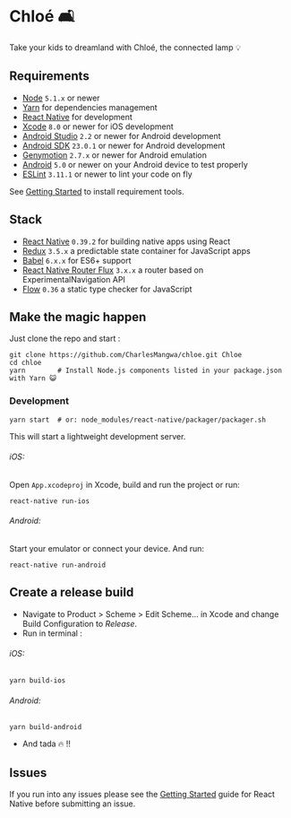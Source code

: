 # Chloé 🛋

Take your kids to dreamland with Chloé, the connected lamp 💡

## Requirements
- [Node](https://nodejs.org) `5.1.x` or newer
- [Yarn](https://yarnpkg.com) for dependencies management
- [React Native](http://facebook.github.io/react-native/docs/getting-started.html) for development
- [Xcode](https://developer.apple.com/xcode/) `8.0` or newer for iOS development
- [Android Studio](https://developer.android.com/studio/index.html) `2.2` or newer for Android development
- [Android SDK](https://developer.android.com/sdk/) `23.0.1` or newer for Android development
- [Genymotion](https://www.genymotion.com/) `2.7.x` or newer for Android emulation
- [Android](https://www.android.com/) `5.0` or newer on your Android device to test properly
- [ESLint](http://eslint.org/) `3.11.1` or newer to lint your code on fly

See [Getting Started](https://facebook.github.io/react-native/docs/getting-started.html) to install requirement tools.

## Stack
- [React Native](https://facebook.github.io/react-native/) `0.39.2` for building native apps using React
- [Redux](http://redux.js.org/) `3.5.x` a predictable state container for JavaScript apps
- [Babel](http://babeljs.io/) `6.x.x` for ES6+ support
- [React Native Router Flux](https://github.com/aksonov/react-native-router-flux) `3.x.x` a router based on ExperimentalNavigation API
- [Flow](http://flowtype.org/) `0.36` a static type checker for JavaScript

## Make the magic happen
Just clone the repo and start :
```shell
git clone https://github.com/CharlesMangwa/chloe.git Chloe
cd chloe
yarn        # Install Node.js components listed in your package.json with Yarn 😺
```

### Development
```shell
yarn start  # or: node_modules/react-native/packager/packager.sh
```
This will start a lightweight development server.

###### iOS:
Open `App.xcodeproj` in Xcode, build and run the project or run:
```shell
react-native run-ios
```

###### Android:
Start your emulator or connect your device. And run:
```shell
react-native run-android
```

## Create a release build
* Navigate to Product > Scheme > Edit Scheme... in Xcode and change Build Configuration to *Release*.
* Run in terminal :

###### iOS:
```shell
yarn build-ios
```
###### Android:
```shell
yarn build-android
```

* And tada 🔥 !!

## Issues
If you run into any issues please see the [Getting Started](http://facebook.github.io/react-native/docs/getting-started.html) guide for React Native before submitting an issue.
